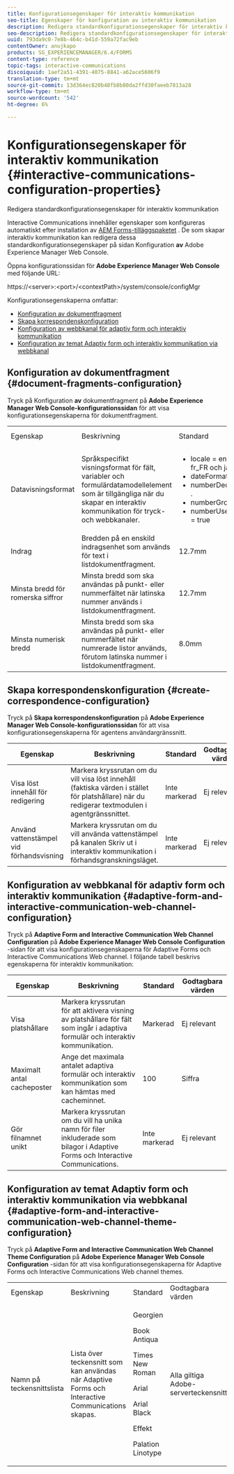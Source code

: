 ```yaml
---
title: Konfigurationsegenskaper för interaktiv kommunikation
seo-title: Egenskaper för konfiguration av interaktiv kommunikation
description: Redigera standardkonfigurationsegenskaper för interaktiv kommunikation
seo-description: Redigera standardkonfigurationsegenskaper för interaktiv kommunikation
uuid: 793da9c0-7e8b-464c-b41d-559a72fac9eb
contentOwner: anujkapo
products: SG_EXPERIENCEMANAGER/6.4/FORMS
content-type: reference
topic-tags: interactive-communications
discoiquuid: 1aef2a51-4391-4075-8841-a62ace5606f9
translation-type: tm+mt
source-git-commit: 13d364ec820b48fb8b80da2ffd30faeeb7813a28
workflow-type: tm+mt
source-wordcount: '542'
ht-degree: 6%

---
```



# Konfigurationsegenskaper för interaktiv kommunikation {#interactive-communications-configuration-properties}

Redigera standardkonfigurationsegenskaper för interaktiv kommunikation

Interactive Communications innehåller egenskaper som konfigureras automatiskt efter installation av [AEM Forms-tilläggspaketet](/help/forms/using/installing-configuring-aem-forms-osgi.md) . De som skapar interaktiv kommunikation kan redigera dessa standardkonfigurationsegenskaper på sidan Konfiguration **av** Adobe Experience Manager Web Console.

Öppna konfigurationssidan för **Adobe Experience Manager Web Console** med följande URL:

https://&lt;server>:&lt;port>/&lt;contextPath>/system/console/configMgr

Konfigurationsegenskaperna omfattar:

* [Konfiguration av dokumentfragment](#document-fragments-configuration)
* [Skapa korrespondenskonfiguration](#create-correspondence-configuration)
* [Konfiguration av webbkanal för adaptiv form och interaktiv kommunikation](#adaptive-form-and-interactive-communication-web-channel-configuration)
* [Konfiguration av temat Adaptiv form och interaktiv kommunikation via webbkanal](#adaptive-form-and-interactive-communication-web-channel-theme-configuration)

## Konfiguration av dokumentfragment {#document-fragments-configuration}

Tryck på Konfiguration **av** dokumentfragment på **Adobe Experience Manager Web Console-konfigurationssidan** för att visa konfigurationsegenskaperna för dokumentfragment.

<table> 
 <tbody> 
  <tr> 
   <td>Egenskap</td> 
   <td>Beskrivning</td> 
   <td>Standard</td> 
   <td>Godtagbara värden</td> 
  </tr> 
  <tr> 
   <td>Datavisningsformat</td> 
   <td>Språkspecifikt visningsformat för fält, variabler och formulärdatamodellelement som är tillgängliga när du skapar en interaktiv kommunikation för tryck- och webbkanaler.</td> 
   <td> 
    <ul> 
     <li>locale = en_US, de_DE, fr_FR och ja_JP</li> 
     <li>dateFormat = dd-MM-yyy</li> 
     <li>numberDecimalSeparator = .</li> 
     <li>numberGroupSeparator = ,</li> 
     <li>numberUseGroupSeparator = true</li> 
    </ul> </td> 
   <td><p>--</p> </td> 
  </tr> 
  <tr> 
   <td>Indrag</td> 
   <td>Bredden på en enskild indragsenhet som används för text i listdokumentfragment.</td> 
   <td>12.7mm</td> 
   <td>Siffra</td> 
  </tr> 
  <tr> 
   <td>Minsta bredd för romerska siffror</td> 
   <td>Minsta bredd som ska användas på punkt- eller nummerfältet när latinska nummer används i listdokumentfragment. </td> 
   <td>12.7mm</td> 
   <td>Siffra</td> 
  </tr> 
  <tr> 
   <td>Minsta numerisk bredd</td> 
   <td>Minsta bredd som ska användas på punkt- eller nummerfältet när numrerade listor används, förutom latinska nummer i listdokumentfragment.</td> 
   <td>8.0mm</td> 
   <td>Siffra</td> 
  </tr> 
 </tbody> 
</table>

## Skapa korrespondenskonfiguration {#create-correspondence-configuration}

Tryck på **Skapa korrespondenskonfiguration** på **Adobe Experience Manager Web Console-konfigurationssidan** för att visa konfigurationsegenskaperna för agentens användargränssnitt.

| Egenskap | Beskrivning | Standard | Godtagbara värden |
|---|---|---|---|
| Visa löst innehåll för redigering | Markera kryssrutan om du vill visa löst innehåll (faktiska värden i stället för platshållare) när du redigerar textmodulen i agentgränssnittet. | Inte markerad | Ej relevant |
| Använd vattenstämpel vid förhandsvisning | Markera kryssrutan om du vill använda vattenstämpel på kanalen Skriv ut i interaktiv kommunikation i förhandsgranskningsläget. | Inte markerad | Ej relevant |

## Konfiguration av webbkanal för adaptiv form och interaktiv kommunikation {#adaptive-form-and-interactive-communication-web-channel-configuration}

Tryck på **Adaptive Form and Interactive Communication Web Channel Configuration** på **Adobe Experience Manager Web Console Configuration** -sidan för att visa konfigurationsegenskaperna för Adaptive Forms och Interactive Communications Web channel. I följande tabell beskrivs egenskaperna för interaktiv kommunikation:

| Egenskap | Beskrivning | Standard | Godtagbara värden |
|---|---|---|---|
| Visa platshållare | Markera kryssrutan för att aktivera visning av platshållare för fält som ingår i adaptiva formulär och interaktiv kommunikation. | Markerad | Ej relevant |
| Maximalt antal cacheposter | Ange det maximala antalet adaptiva formulär och interaktiv kommunikation som kan hämtas med cacheminnet. | 100 | Siffra |
| Gör filnamnet unikt | Markera kryssrutan om du vill ha unika namn för filer inkluderade som bilagor i Adaptive Forms och Interactive Communications. | Inte markerad | Ej relevant |

## Konfiguration av temat Adaptiv form och interaktiv kommunikation via webbkanal {#adaptive-form-and-interactive-communication-web-channel-theme-configuration}

Tryck på **Adaptive Form and Interactive Communication Web Channel Theme Configuration** på **Adobe Experience Manager Web Console Configuration** -sidan för att visa konfigurationsegenskaperna för Adaptive Forms och Interactive Communications Web channel themes.

<table> 
 <tbody> 
  <tr> 
   <td>Egenskap</td> 
   <td>Beskrivning</td> 
   <td>Standard</td> 
   <td>Godtagbara värden</td> 
  </tr> 
  <tr> 
   <td>Namn på teckensnittslista</td> 
   <td>Lista över teckensnitt som kan användas när Adaptive Forms och Interactive Communications skapas.</td> 
   <td><p>Georgien</p> <p>Book Antiqua</p> <p>Times New Roman</p> <p>Arial</p> <p>Arial Black</p> <p>Effekt</p> <p>Palation Linotype</p> </td> 
   <td>Alla giltiga Adobe-serverteckensnitt</td> 
  </tr> 
 </tbody> 
</table>

